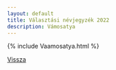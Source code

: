 ```yaml
---
layout: default
title: Választási névjegyzék 2022
description: Vámosatya
---
```


{% include Vaamosatya.html %}

[Vissza](./)